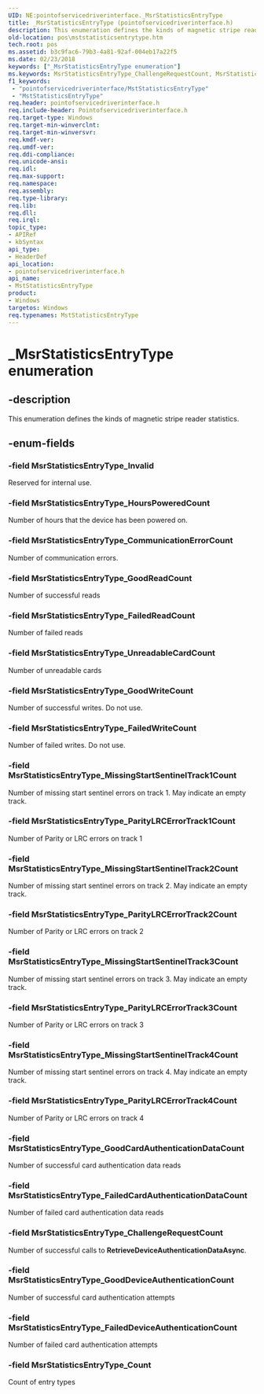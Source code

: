 ```yaml
---
UID: NE:pointofservicedriverinterface._MsrStatisticsEntryType
title: _MsrStatisticsEntryType (pointofservicedriverinterface.h)
description: This enumeration defines the kinds of magnetic stripe reader statistics.
old-location: pos\mststatisticsentrytype.htm
tech.root: pos
ms.assetid: b3c9fac6-79b3-4a81-92af-004eb17a22f5
ms.date: 02/23/2018
keywords: ["_MsrStatisticsEntryType enumeration"]
ms.keywords: MsrStatisticsEntryType_ChallengeRequestCount, MsrStatisticsEntryType_CommunicationErrorCount, MsrStatisticsEntryType_Count, MsrStatisticsEntryType_FailedCardAuthenticationDataCount, MsrStatisticsEntryType_FailedDeviceAuthenticationCount, MsrStatisticsEntryType_FailedReadCount, MsrStatisticsEntryType_FailedWriteCount, MsrStatisticsEntryType_GoodCardAuthenticationDataCount, MsrStatisticsEntryType_GoodDeviceAuthenticationCount, MsrStatisticsEntryType_GoodReadCount, MsrStatisticsEntryType_GoodWriteCount, MsrStatisticsEntryType_HoursPoweredCount, MsrStatisticsEntryType_Invalid, MsrStatisticsEntryType_MissingStartSentinelTrack1Count, MsrStatisticsEntryType_MissingStartSentinelTrack2Count, MsrStatisticsEntryType_MissingStartSentinelTrack3Count, MsrStatisticsEntryType_MissingStartSentinelTrack4Count, MsrStatisticsEntryType_ParityLRCErrorTrack1Count, MsrStatisticsEntryType_ParityLRCErrorTrack2Count, MsrStatisticsEntryType_ParityLRCErrorTrack3Count, MsrStatisticsEntryType_ParityLRCErrorTrack4Count, MsrStatisticsEntryType_UnreadableCardCount, MstStatisticsEntryType, MstStatisticsEntryType enumeration, _MsrStatisticsEntryType, pointofservicedriverinterface/MsrStatisticsEntryType_ChallengeRequestCount, pointofservicedriverinterface/MsrStatisticsEntryType_CommunicationErrorCount, pointofservicedriverinterface/MsrStatisticsEntryType_Count, pointofservicedriverinterface/MsrStatisticsEntryType_FailedCardAuthenticationDataCount, pointofservicedriverinterface/MsrStatisticsEntryType_FailedDeviceAuthenticationCount, pointofservicedriverinterface/MsrStatisticsEntryType_FailedReadCount, pointofservicedriverinterface/MsrStatisticsEntryType_FailedWriteCount, pointofservicedriverinterface/MsrStatisticsEntryType_GoodCardAuthenticationDataCount, pointofservicedriverinterface/MsrStatisticsEntryType_GoodDeviceAuthenticationCount, pointofservicedriverinterface/MsrStatisticsEntryType_GoodReadCount, pointofservicedriverinterface/MsrStatisticsEntryType_GoodWriteCount, pointofservicedriverinterface/MsrStatisticsEntryType_HoursPoweredCount, pointofservicedriverinterface/MsrStatisticsEntryType_Invalid, pointofservicedriverinterface/MsrStatisticsEntryType_MissingStartSentinelTrack1Count, pointofservicedriverinterface/MsrStatisticsEntryType_MissingStartSentinelTrack2Count, pointofservicedriverinterface/MsrStatisticsEntryType_MissingStartSentinelTrack3Count, pointofservicedriverinterface/MsrStatisticsEntryType_MissingStartSentinelTrack4Count, pointofservicedriverinterface/MsrStatisticsEntryType_ParityLRCErrorTrack1Count, pointofservicedriverinterface/MsrStatisticsEntryType_ParityLRCErrorTrack2Count, pointofservicedriverinterface/MsrStatisticsEntryType_ParityLRCErrorTrack3Count, pointofservicedriverinterface/MsrStatisticsEntryType_ParityLRCErrorTrack4Count, pointofservicedriverinterface/MsrStatisticsEntryType_UnreadableCardCount, pointofservicedriverinterface/MstStatisticsEntryType, pos.mststatisticsentrytype
f1_keywords:
 - "pointofservicedriverinterface/MstStatisticsEntryType"
 - "MstStatisticsEntryType"
req.header: pointofservicedriverinterface.h
req.include-header: Pointofservicedriverinterface.h
req.target-type: Windows
req.target-min-winverclnt: 
req.target-min-winversvr: 
req.kmdf-ver: 
req.umdf-ver: 
req.ddi-compliance: 
req.unicode-ansi: 
req.idl: 
req.max-support: 
req.namespace: 
req.assembly: 
req.type-library: 
req.lib: 
req.dll: 
req.irql: 
topic_type:
- APIRef
- kbSyntax
api_type:
- HeaderDef
api_location:
- pointofservicedriverinterface.h
api_name:
- MstStatisticsEntryType
product:
- Windows
targetos: Windows
req.typenames: MstStatisticsEntryType
---
```


# _MsrStatisticsEntryType enumeration

## -description

This enumeration defines the kinds of magnetic stripe reader statistics.

## -enum-fields

### -field MsrStatisticsEntryType_Invalid

Reserved for internal use.

### -field MsrStatisticsEntryType_HoursPoweredCount

Number of hours that the device has been powered on.

### -field MsrStatisticsEntryType_CommunicationErrorCount

Number of communication errors.

### -field MsrStatisticsEntryType_GoodReadCount

Number of successful reads

### -field MsrStatisticsEntryType_FailedReadCount

Number of failed reads

### -field MsrStatisticsEntryType_UnreadableCardCount

Number of unreadable cards

### -field MsrStatisticsEntryType_GoodWriteCount

Number of successful writes. Do not use.

### -field MsrStatisticsEntryType_FailedWriteCount

Number of failed writes. Do not use.

### -field MsrStatisticsEntryType_MissingStartSentinelTrack1Count

Number of missing start sentinel errors on track 1. May indicate an empty track.

### -field MsrStatisticsEntryType_ParityLRCErrorTrack1Count

Number of Parity or LRC errors on track 1

### -field MsrStatisticsEntryType_MissingStartSentinelTrack2Count

Number of missing start sentinel errors on track 2. May indicate an empty track.

### -field MsrStatisticsEntryType_ParityLRCErrorTrack2Count

Number of Parity or LRC errors on track 2

### -field MsrStatisticsEntryType_MissingStartSentinelTrack3Count

Number of missing start sentinel errors on track 3. May indicate an empty track.

### -field MsrStatisticsEntryType_ParityLRCErrorTrack3Count

Number of Parity or LRC errors on track 3

### -field MsrStatisticsEntryType_MissingStartSentinelTrack4Count

Number of missing start sentinel errors on track 4. May indicate an empty track.

### -field MsrStatisticsEntryType_ParityLRCErrorTrack4Count

Number of Parity or LRC errors on track 4

### -field MsrStatisticsEntryType_GoodCardAuthenticationDataCount

Number of successful card authentication data reads

### -field MsrStatisticsEntryType_FailedCardAuthenticationDataCount

Number of failed card authentication data reads

### -field MsrStatisticsEntryType_ChallengeRequestCount

Number of successful calls to **RetrieveDeviceAuthenticationDataAsync**.

### -field MsrStatisticsEntryType_GoodDeviceAuthenticationCount

Number of successful card authentication attempts

### -field MsrStatisticsEntryType_FailedDeviceAuthenticationCount

Number of failed card authentication attempts

### -field MsrStatisticsEntryType_Count

Count of entry types
